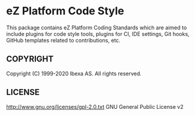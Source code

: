 # eZ Platform Code Style

This package contains eZ Platform Coding Standards which are aimed to include plugins
for code style tools, plugins for CI, IDE settings, Git hooks, GitHub templates related
to contributions, etc.

## COPYRIGHT

Copyright (C) 1999-2020 Ibexa AS. All rights reserved.

## LICENSE

http://www.gnu.org/licenses/gpl-2.0.txt GNU General Public License v2
